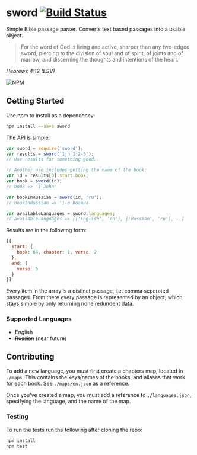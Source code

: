 sword [![Build Status][travis-badge-image]][travis-badge-url]
=====

Simple Bible passage parser. Converts text based passages into a usable object.

> For the word of God is living and active, sharper than any two-edged sword,
piercing to the division of soul and of spirit, of joints and of marrow,
and discerning the thoughts and intentions of the heart.

_Hebrews 4:12 (ESV)_


[![NPM][npm-badge-image]][npm-badge-url]


## Getting Started

Use npm to install as a dependency:

```bash
npm install --save sword
```

The API is simple:

```js
var sword = require('sword');
var results = sword('1jn 1:2-5');
// Use results for something good..

// Another use includes getting the name of the book:
var id = results[0].start.book;
var book = sword(id);
// book => '1 John'

var bookInRussian = sword(id, 'ru');
// bookInRussian => '1-e Иоанна'

var availableLanguages = sword.languages;
// availableLanguages => [['English', 'en'], ['Russian', 'ru'], ..]
```

Results are in the following form:

```js
[{
  start: {
    book: 64, chapter: 1, verse: 2
  },
  end: {
    verse: 5
  }
}]
```

Every item in the array is a distinct passage, i.e. comma seperated passages.
From there every passage is represented by an object, which stays simple by
only returning none redundent data.

### Supported Languages

* English
* ~~Russian~~ (near future)

## Contributing

To add a new language, you must first create a chapters map, located in `./maps`.
This contains the keys/names of the books, and aliases that work for each book. See `./maps/en.json` as
a reference.

Once you've created a map, you must add a reference to `./languages.json`, specifying the language, and
the name of the map.

### Testing

To run the tests run the following after cloning the repo:

```bash
npm install
npm test
```

[npm-badge-image]: https://nodei.co/npm/sword.png?compact=true
[npm-badge-url]: https://nodei.co/npm/sword/
[travis-badge-image]: https://travis-ci.org/knownasilya/sword.svg?branch=master
[travis-badge-url]: https://travis-ci.org/knownasilya/sword

